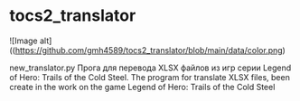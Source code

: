 # tocs2_translator

![Image alt]((https://github.com/gmh4589/tocs2_translator/blob/main/data/color.png)

new_translator.py Прога для перевода XLSX файлов из игр серии Legend of Hero: Trails of the Cold Steel. 
The program for translate XLSX files, been create in the work on the game Legend of Hero: Trails of the Cold Steel  
